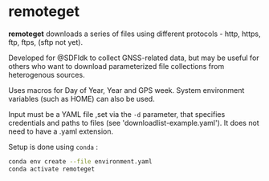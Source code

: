 # remoteget

__remoteget__ downloads a series of files using different protocols - http, https, ftp, ftps, (sftp not yet).

Developed for @SDFIdk to collect GNSS-related data, but may be useful for others who want to download parameterized file collections from heterogenous sources.

Uses macros for Day of Year, Year and GPS week. System environment variables (such as HOME) can also be used.

Input must be a YAML file ,set via the `-d` parameter, that specifies credentials and paths to files (see 'downloadlist-example.yaml').
It does not need to have a .yaml extension.

Setup is done using `conda` :
```bash
conda env create --file environment.yaml
conda activate remoteget
```
